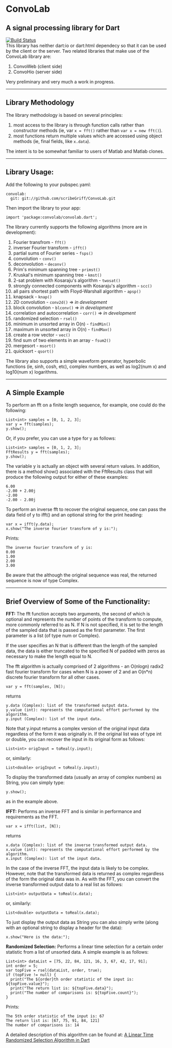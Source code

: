# ConvoLab #

## A signal processing library for Dart ##
[![Build Status](https://drone.io/github.com/scribeGriff/ConvoLab/status.png)](https://drone.io/github.com/scribeGriff/ConvoLab/latest)   
This library has neither dart:io or dart:html dependecy so that it can be used by the client or the server.  Two related libraries that make use of the ConvoLab library are:

1.  ConvoWeb (client side)
2.  ConvoHio (server side)

Very preliminary and very much a work in progress.

----------


## Library Methodology ##
The library methodology is based on several principles: 

1.  most access to the library is through function calls rather than constructor methods (ie, var `x = fft()` rather than `var x = new fft()`).
2.  most functions return multiple values which are accessed using object methods (ie, final fields, like `x.data`).

The intent is to be somewhat familiar to users of Matlab and Matlab clones.

----------  
## Library Usage: ##

Add the following to your pubspec.yaml:

    convolab:
      git: git://github.com/scribeGriff/ConvoLab.git

Then import the library to your app:

    import 'package:convolab/convolab.dart';

The library currently supports the following algorithms (more are in development):

1.  Fourier transfrom - `fft()`
2.  inverser Fourier transform - `ifft()`
3.  partial sums of Fourier series - `fsps()`
4.  convolution - `conv()`
5.  deconvolution - `deconv()`
6.  Prim's minimum spanning tree - `primst()`
7.  Kruskal's minimum spanning tree - `kmst()`
8.  2-sat problem with Kosaraju's algorithm - `twosat()`
9.  strongly connected components with Kosaraju's algorithm - `scc()`
10.  all pairs shortest path with Floyd-Warshall algorithm - `apsp()`
11.  knapsack - `knap()`
12.  2D convolution - `conv2d()` => *in development*
13.  block convolution - `blconv()` => *in development*
14.  correlation and autocorrelation - `corr()` => *in development*
15.  randomized selection - `rsel()`
16.  minimum in unsorted array in O(n) - `findMin()`
17.  maximum in unsorted array in O(n) - `findMax()`
18.  create a row vector - `vec()`
19.  find sum of two elements in an array - `fsum2()`
20.  mergesort - `msort()`
21.  quicksort - `qsort()`

The library also supports a simple waveform generator, hyperbolic functions (ie, sinh, cosh, etc), complex numbers, as well as log2(num x) and log10(num x) logarithms.

----------

## A Simple Example ##

To perform an fft on a finite length sequence, for example, one could do the following:

    List<int> samples = [0, 1, 2, 3];
    var y = fft(samples);
    y.show();

Or, if you prefer, you can use a type for y as follows:

    List<int> samples = [0, 1, 2, 3];
    FftResults y = fft(samples);
    y.show();

The variable y is actually an object with several return values.  In addition, there is a method show() associated with the FftResults class that will produce the following output for either of these examples:

    6.00
    -2.00 + 2.00j
    -2.00
    -2.00 - 2.00j

To perform an inverse fft to recover the original sequence, one can pass the data field of y to ifft() and an optional string for the print heading:

    var x = ifft(y.data);
    x.show("The inverse fourier transform of y is:");

Prints:

    The inverse fourier transform of y is:
    0.00
    1.00
    2.00
    3.00

Be aware that the although the original sequence was real, the returned sequence is now of type Complex.

----------

## Brief Overview of Some of the Functionality: ##

**FFT:**  The fft function accepts two arguments, the second of which is optional and represents the number of points of the transform to compute, more commonly referred to as N.  If N is not specified, it is set to the length of the sampled data that is passed as the first parameter.  The first parameter is a list (of type num or Complex).

If the user specifies an N that is different than the length of the sampled data, the data is either truncated to the specified N of padded with zeros as necessary to make the length equal to N.

The fft algorithm is actually comprised of 2 algorithms - an O(nlogn) radix2 fast fourier transform for cases when N is a power of 2 and an O(n*n) discrete fourier transform for all other cases.

    var y = fft(samples, [N]);

returns

    y.data (Complex): list of the transformed output data.
    y.value (int): represents the computational effort performed by the algorithm.
    y.input (Complex): list of the input data.  

Note that y.input returns a complex version of the original input data regardless of the form it was originally in.  If the original list was of type int or double, you can recover the input in its original form as follows:

    List<int> origInput = toReal(y.input);

or, similarly:

    List<double> origInput = toReal(y.input);

To display the transformed data (usually an array of complex numbers) as String, you can simply type:

    y.show();

as in the example above.    

**IFFT:**  Performs an inverse FFT and is similar in performance and requirements as the FFT.

    var x = ifft(list, [N]);

returns

    x.data (Complex): list of the inverse transformed output data.
    x.value (int): represents the computational effort performed by the algorithm.
    x.input (Complex): list of the input data. 

In the case of the inverse FFT, the input data is likely to be complex.  However, note that the transformed data is returned as complex regardless of the form the original data was in.  As with the FFT, you can convert the inverse transformed output data to a real list as follows:

    List<int> outputData = toReal(x.data);

or, similarly:

    List<double> outputData = toReal(x.data);

To just display the output data as String you can also simply write (along with an optional string to display a header for the data):

    x.show("Here is the data:");


**Randomized Selection:**  Performs a linear time selection for a certain order statistic from a list of unsorted data.  A simple example is as follows:

    List<int> dataList = [75, 22, 84, 121, 16, 3, 67, 42, 17, 91];
    int order = 5;
    var topFive = rsel(dataList, order, true);
    if (topFive != null) {
      print("The ${order}th order statistic of the input is: ${topFive.value}");
      print("The return list is: ${topFive.data}");
      print("The number of comparisons is: ${topFive.count}");
    }

Prints:

    The 5th order statistic of the input is: 67
    The return list is: [67, 75, 91, 84, 121]
    The number of comparisons is: 14

A detailed description of this algorithm can be found at: [A Linear Time Randomized Selection Algorithm in Dart](http://www.scribegriff.com/studios/index.php?post/2012/05/31/A-Linear-Time-Randomized-Selection-Algorithm-in-Dart "Linear Time Selection")





